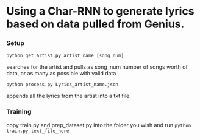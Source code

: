 # Using a Char-RNN to generate lyrics based on data pulled from Genius.

### Setup

```python get_artist.py artist_name [song_num]```

searches for the artist and pulls as song_num number of songs worth of data, or as many as possible with valid data

```python process.py Lyrics_artist_name.json```

appends all the lyrics from the artist into a txt file.

### Training

copy train.py and prep_dataset.py into the folder you wish and run ```python train.py text_file_here```
